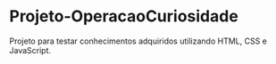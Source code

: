 # Projeto-OperacaoCuriosidade
 Projeto para testar conhecimentos adquiridos utilizando HTML, CSS e JavaScript.
